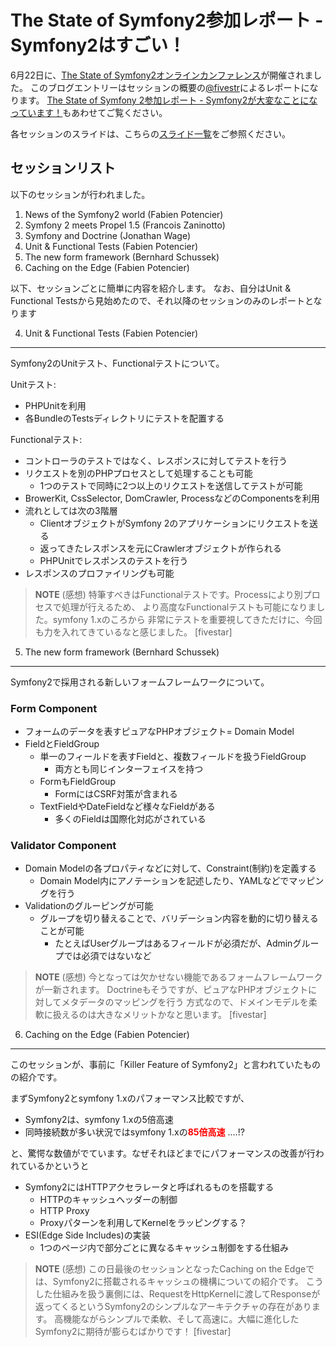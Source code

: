 The State of Symfony2参加レポート - Symfony2はすごい！
==========================================================================

6月22日に、[The State of Symfony2オンラインカンファレンス](http://www.symfony-live.com/)が開催されました。
このブログエントリーはセッションの概要の[@fivestr](http://twitter.com/fivestr)によるレポートになります。
[The State of Symfony 2参加レポート - Symfony2が大変なことになっています！](http://www.symfony.gr.jp/blog/20100622-the-state-of-symfony2-1)もあわせてご覧ください。

各セッションのスライドは、こちらの[スライド一覧](20100624-the-state-of-symfony2-slides)をご参照ください。

セッションリスト
----------------

以下のセッションが行われました。

1. News of the Symfony2 world (Fabien Potencier)
2. Symfony 2 meets Propel 1.5 (Francois Zaninotto)
3. Symfony and Doctrine (Jonathan Wage)
4. Unit & Functional Tests (Fabien Potencier)
5. The new form framework (Bernhard Schussek)
6. Caching on the Edge (Fabien Potencier)

以下、セッションごとに簡単に内容を紹介します。
なお、自分はUnit & Functional Testsから見始めたので、それ以降のセッションのみのレポートとなります


4. Unit & Functional Tests (Fabien Potencier)
---------------------------------------------

Symfony2のUnitテスト、Functionalテストについて。

Unitテスト:<br />

- PHPUnitを利用
- 各BundleのTestsディレクトリにテストを配置する

Functionalテスト:<br />

- コントローラのテストではなく、レスポンスに対してテストを行う
- リクエストを別のPHPプロセスとして処理することも可能
  - 1つのテストで同時に2つ以上のリクエストを送信してテストが可能
- BrowerKit, CssSelector, DomCrawler, ProcessなどのComponentsを利用
- 流れとしては次の3階層
  - ClientオブジェクトがSymfony 2のアプリケーションにリクエストを送る
  - 返ってきたレスポンスを元にCrawlerオブジェクトが作られる
  - PHPUnitでレスポンスのテストを行う
- レスポンスのプロファイリングも可能


> **NOTE**
> (感想)
> 特筆すべきはFunctionalテストです。Processにより別プロセスで処理が行えるため、
> より高度なFunctionalテストも可能になりました。symfony 1.xのころから
> 非常にテストを重要視してきただけに、今回も力を入れてきているなと感じました。
> [fivestar]



5. The new form framework (Bernhard Schussek)
---------------------------------------------

Symfony2で採用される新しいフォームフレームワークについて。

### Form Component

- フォームのデータを表すピュアなPHPオブジェクト= Domain Model
- FieldとFieldGroup
  - 単一のフィールドを表すFieldと、複数フィールドを扱うFieldGroup
    - 両方とも同じインターフェイスを持つ
  - FormもFieldGroup
    - FormにはCSRF対策が含まれる
  - TextFieldやDateFieldなど様々なFieldがある
    - 多くのFieldは国際化対応がされている

### Validator Component

- Domain Modelの各プロパティなどに対して、Constraint(制約)を定義する
  - Domain Model内にアノテーションを記述したり、YAMLなどでマッピングを行う
- Validationのグルーピングが可能
  - グループを切り替えることで、バリデーション内容を動的に切り替えることが可能
    - たとえばUserグループはあるフィールドが必須だが、Adminグループでは必須ではないなど


> **NOTE**
> (感想)
> 今となっては欠かせない機能であるフォームフレームワークが一新されます。
> Doctrineもそうですが、ピュアなPHPオブジェクトに対してメタデータのマッピングを行う
> 方式なので、ドメインモデルを柔軟に扱えるのは大きなメリットかなと思います。
> [fivestar]



6. Caching on the Edge (Fabien Potencier)
-----------------------------------------

このセッションが、事前に「Killer Feature of Symfony2」と言われていたものの紹介です。

まずSymfony2とsymfony 1.xのパフォーマンス比較ですが、

- Symfony2は、symfony 1.xの5倍高速
- 同時接続数が多い状況ではsymfony 1.xの<span style="color: red; font-weight: bold;">85倍高速</span> ....!?

と、驚愕な数値がでています。なぜそれほどまでにパフォーマンスの改善が行われているかというと

- Symfony2にはHTTPアクセラレータと呼ばれるものを搭載する
  - HTTPのキャッシュヘッダーの制御
  - HTTP Proxy
  - Proxyパターンを利用してKernelをラッピングする？
- ESI(Edge Side Includes)の実装
  - 1つのページ内で部分ごとに異なるキャッシュ制御をする仕組み


> **NOTE**
> (感想)
> この日最後のセッションとなったCaching on the Edgeでは、Symfony2に搭載されるキャッシュの機構についての紹介です。
> こうした仕組みを扱う裏側には、RequestをHttpKernelに渡してResponseが返ってくるというSymfony2のシンプルなアーキテクチャの存在があります。
> 高機能ながらシンプルで柔軟、そして高速に。大幅に進化したSymfony2に期待が膨らむばかりです！
> [fivestar]

